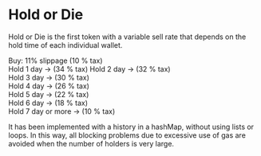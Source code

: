 # Hold or Die

Hold or Die is the first token with a variable sell rate that depends on the hold time of each individual wallet.

  Buy: 11% slippage (10 % tax)      
  Hold 1 day -> (34 % tax) 
  Hold 2 day -> (32 % tax)       
  Hold 3 day -> (30 % tax)   
  Hold 4 day -> (26 % tax)   
  Hold 5 day -> (22 % tax)   
  Hold 6 day -> (18 % tax)   
  Hold 7 day or more -> (10 % tax)   

It has been implemented with a history in a hashMap, without using lists or loops. In this way, all blocking problems due to excessive use of gas are avoided when the number of holders is very large.
